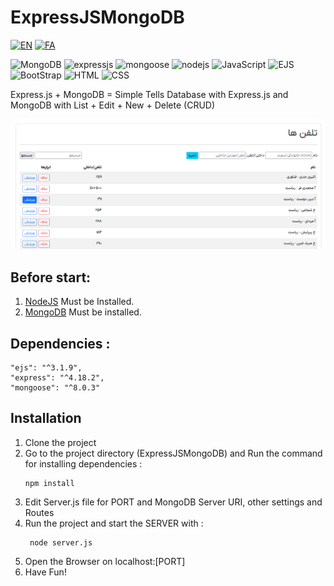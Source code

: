 # ExpressJSMongoDB

[![EN](https://img.shields.io/badge/lang-EN-red.svg)](https://github.com/akbarijedi/ExpressJSMongoDB/blob/master/README.md)
[![FA](https://img.shields.io/badge/lang-FA-blue.svg)](https://github.com/akbarijedi/ExpressJSMongoDB/blob/master/README.FA.md)

![MongoDB](https://img.shields.io/badge/MongoDB-green.svg)
![expressjs](https://img.shields.io/badge/ExpressJS-orange.svg)
![mongoose](https://img.shields.io/badge/Mongoose-darkred.svg)
![nodejs](https://img.shields.io/badge/NodeJS-darkgreen.svg)
![JavaScript](https://img.shields.io/badge/JavaScript-black.svg)
![EJS](https://img.shields.io/badge/EJS-black.svg)
![BootStrap](https://img.shields.io/badge/BootStrap-black.svg)
![HTML](https://img.shields.io/badge/HTML-black.svg)
![CSS](https://img.shields.io/badge/CSS-black.svg)


Express.js + MongoDB = Simple Tells Database with Express.js and MongoDB with List + Edit + New + Delete (CRUD)


<img style="width:700px;border-radius: 10px;" alt="ExpressJSMongoDB" src="images/program-express.png">

 
## Before start:

  1) [NodeJS](https://nodejs.org/en/download/ "Download Latest Version of NodeJS") Must be Installed.
  2) [MongoDB](https://www.mongodb.com/try/download/community "Download Latest Version of MongoDB") Must be installed.




 
## Dependencies :

    "ejs": "^3.1.9",
    "express": "^4.18.2",
    "mongoose": "^8.0.3"



## Installation

1) Clone the project
2) Go to the project directory (ExpressJSMongoDB) and Run the command for installing dependencies :
    ```
    npm install
    ```
3) Edit Server.js file for PORT and MongoDB Server URI, other settings and Routes
4) Run the project and start the SERVER with :
   ```
    node server.js
   ```
5) Open the Browser on localhost:[PORT]
6) Have Fun!
